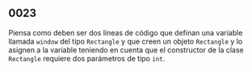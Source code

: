 ## 0023

Piensa como deben ser dos líneas de código que definan una variable llamada `window` del tipo `Rectangle` y que creen un objeto `Rectangle` y lo asignen a la variable teniendo en cuenta que el constructor de la clase `Rectangle` requiere dos parámetros de tipo `int`.
